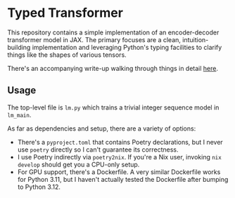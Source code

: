 # Typed Transformer

This repository contains a simple implementation of an encoder-decoder transformer model in JAX. The primary focuses are a clean, intuition-building implementation and leveraging Python's typing facilities to clarify things like the shapes of various tensors.

There's an accompanying write-up walking through things in detail [here](https://www.col-ex.org/posts/typed-transformer/).

## Usage

The top-level file is `lm.py` which trains a trivial integer sequence model in `lm_main`.

As far as dependencies and setup, there are a variety of options:

- There's a `pyproject.toml` that contains Poetry declarations, but I never use `poetry` directly so I can't guarantee its correctness.
- I use Poetry indirectly via `poetry2nix`. If you're a Nix user, invoking `nix develop` should get you a CPU-only setup.
- For GPU support, there's a Dockerfile. A very similar Dockerfile works for Python 3.11, but I haven't actually tested the Dockerfile after bumping to Python 3.12.
